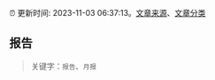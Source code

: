 :alarm_clock: 更新时间: 2023-11-03 06:37:13。[文章来源](/README.md)、[文章分类](/TAGS.md)

## 报告


> 关键字：`报告`、`月报`



